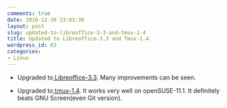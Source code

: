 ```yaml
---
comments: true
date: 2010-12-30 23:03:38
layout: post
slug: updated-to-libreoffice-3-3-and-tmux-1-4
title: Updated to Libreoffice-3.3 and Tmux-1.4
wordpress_id: 63
categories:
- Linux
---
```


  * Upgraded to[ Libreoffice-3.3](http://www.libreoffice.org/). Many improvements can be seen.
	
  * Upgraded to[ tmux-1.4](http://tmux.sourceforge.net/). It works very well on openSUSE-11.1. It definitely beats GNU Screen(even Git version).
